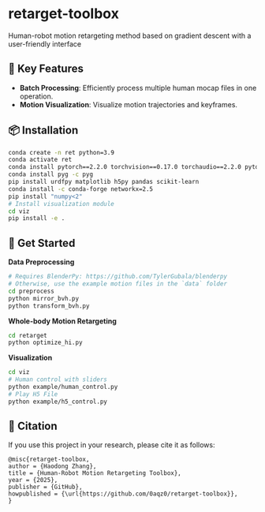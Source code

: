 # retarget-toolbox
Human-robot motion retargeting method based on gradient descent with a user-friendly interface

## 🌟 Key Features

- **Batch Processing**: Efficiently process multiple human mocap files in one operation.
- **Motion Visualization**: Visualize motion trajectories and keyframes.

## 📦 Installation

```bash
conda create -n ret python=3.9
conda activate ret
conda install pytorch==2.2.0 torchvision==0.17.0 torchaudio==2.2.0 pytorch-cuda=11.8 -c pytorch -c nvidia
conda install pyg -c pyg
pip install urdfpy matplotlib h5py pandas scikit-learn
conda install -c conda-forge networkx=2.5
pip install "numpy<2"
# Install visualization module
cd viz
pip install -e .
```

## 🚀 Get Started

**Data Preprocessing**
```bash
# Requires BlenderPy: https://github.com/TylerGubala/blenderpy
# Otherwise, use the example motion files in the `data` folder
cd preprocess
python mirror_bvh.py
python transform_bvh.py
```

**Whole-body Motion Retargeting**
```bash
cd retarget
python optimize_hi.py
```

**Visualization**
```bash
cd viz
# Human control with sliders
python example/human_control.py
# Play H5 File
python example/h5_control.py
```

## 📄 Citation

If you use this project in your research, please cite it as follows:

```
@misc{retarget-toolbox,
author = {Haodong Zhang},
title = {Human-Robot Motion Retargeting Toolbox},
year = {2025},
publisher = {GitHub},
howpublished = {\url{https://github.com/0aqz0/retarget-toolbox}},
}
```